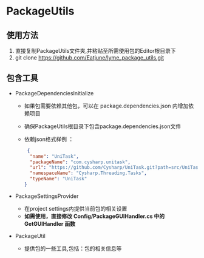﻿# PackageUtils

## 使用方法

1. 直接复制PackageUtils文件夹,并粘贴至所需使用包的Editor根目录下
2. git clone https://github.com/Eatjune/lyme_package_utils.git

## 包含工具

- PackageDependenciesInitialize
  - 如果包需要依赖其他包，可以在 package.dependencies.json 内增加依赖项目
  - 确保PackageUtils根目录下包含package.dependencies.json文件
  - 依赖json格式样例 ：

    ```json
     {
      "name": "UniTask",
      "packageName": "com.cysharp.unitask",
      "url": "https://github.com/Cysharp/UniTask.git?path=src/UniTask/Assets/Plugins/UniTask",
      "namespaceName": "Cysharp.Threading.Tasks",
      "typeName": "UniTask"
    }
    ```

- PackageSettingsProvider
  - 在project settings内提供当前包的相关设置
  - <b>如需使用，直接修改 Config/PackageGUIHandler.cs 中的 GetGUIHandler 函数</b>

- PackageUtil
  - 提供包的一些工具,包括：包的相关信息等